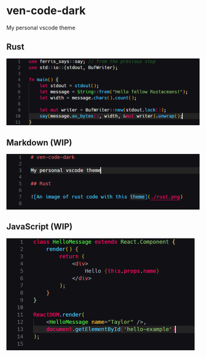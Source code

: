 # ven-code-dark

My personal vscode theme

## Rust

![An image of rust code with this theme](./rust.png)

## Markdown (WIP)

![An image of markdown code with this theme](./markdown.png)

## JavaScript (WIP)

![An image of markdown code with this theme](./js.png)
